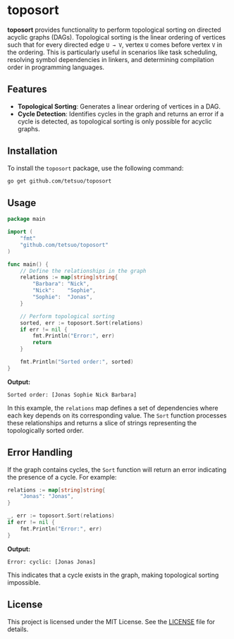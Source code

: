 # toposort

**toposort** provides functionality to perform topological sorting on directed acyclic graphs (DAGs). Topological sorting is the linear ordering of vertices such that for every directed edge `U → V`, vertex `U` comes before vertex `V` in the ordering. This is particularly useful in scenarios like task scheduling, resolving symbol dependencies in linkers, and determining compilation order in programming languages.

## Features

- **Topological Sorting**: Generates a linear ordering of vertices in a DAG.
- **Cycle Detection**: Identifies cycles in the graph and returns an error if a cycle is detected, as topological sorting is only possible for acyclic graphs.

## Installation

To install the `toposort` package, use the following command:

```sh
go get github.com/tetsuo/toposort
```

## Usage

```go
package main

import (
    "fmt"
    "github.com/tetsuo/toposort"
)

func main() {
    // Define the relationships in the graph
    relations := map[string]string{
        "Barbara": "Nick",
        "Nick":    "Sophie",
        "Sophie":  "Jonas",
    }

    // Perform topological sorting
    sorted, err := toposort.Sort(relations)
    if err != nil {
        fmt.Println("Error:", err)
        return
    }

    fmt.Println("Sorted order:", sorted)
}
```

**Output:**

```
Sorted order: [Jonas Sophie Nick Barbara]
```

In this example, the `relations` map defines a set of dependencies where each key depends on its corresponding value. The `Sort` function processes these relationships and returns a slice of strings representing the topologically sorted order.

## Error Handling

If the graph contains cycles, the `Sort` function will return an error indicating the presence of a cycle. For example:

```go
relations := map[string]string{
    "Jonas": "Jonas",
}

_, err := toposort.Sort(relations)
if err != nil {
    fmt.Println("Error:", err)
}
```

**Output:**

```
Error: cyclic: [Jonas Jonas]
```

This indicates that a cycle exists in the graph, making topological sorting impossible.

## License

This project is licensed under the MIT License. See the [LICENSE](LICENSE) file for details.

